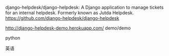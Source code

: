 

django-helpdesk/django-helpdesk: A Django application to manage tickets for an internal helpdesk. Formerly known as Jutda Helpdesk. 
https://github.com/django-helpdesk/django-helpdesk

http://django-helpdesk-demo.herokuapp.com/
demo/demo

python

英语